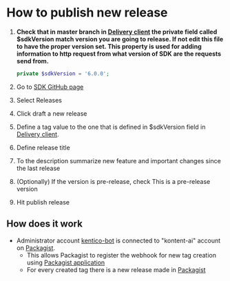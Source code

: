 # How to publish new release

1. **Check that in master branch in [Delivery client](../src/Kontent/Ai/Delivery/DeliveryClient.php) the private field called $sdkVersion match version you are going to release. If not edit this file to have the proper version set. This property is used for adding information to http request from what version of SDK are the requests send from.**

   ```php
   private $sdkVersion = '6.0.0';
   ```

1. Go to [SDK GitHub page](https://github.com/Kentico/kontent-delivery-sdk-php)
1. Select Releases
1. Click draft a new release
1. Define a tag value to the one that is defined in $sdkVersion field in [Delivery client](../src/Kontent/Ai/Delivery/DeliveryClient.php).
1. Define release title
1. To the description summarize new feature and important changes since the last release
1. (Optionally) If the version is pre-release, check This is a pre-release version
1. Hit publish release

## How does it work

- Administrator account [kentico-bot](https://github.com/kontent-ai-bot) is connected to "kontent-ai" account on [Packagist](https://packagist.org).
  - This allows Packagist to register the webhook for new tag creation using [Packagist application](https://github.com/settings/connections/applications/a059f127e1c09c04aa5a)
  - For every created tag there is a new release made in [Packagist](https://packagist.org/packages/kontent-ai/delivery-sdk-php)
